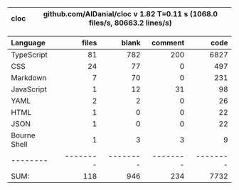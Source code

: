 
cloc|github.com/AlDanial/cloc v 1.82  T=0.11 s (1068.0 files/s, 80663.2 lines/s)
--- | ---

Language|files|blank|comment|code
:-------|-------:|-------:|-------:|-------:
TypeScript|81|782|200|6827
CSS|24|77|0|497
Markdown|7|70|0|231
JavaScript|1|12|31|98
YAML|2|2|0|26
HTML|1|0|0|22
JSON|1|0|0|22
Bourne Shell|1|3|3|9
--------|--------|--------|--------|--------
SUM:|118|946|234|7732
